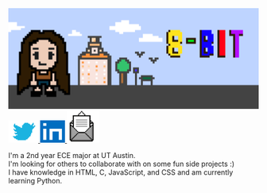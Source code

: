 <img src = "pixel8bit.png">

<a href = "https://twitter.com/epitiffany">
  <img src = "twitter.png" height = 45px width = 60px>
</a>

<a href = "https://linkedin.com/in/epitiffany">
    <img src = "linkedin.png" height = 45px width = 50px>
</a>


<a href = "mailto:tiffanylam38@yahoo.com">
  <img src = "mail.png" height = 65px width = 65px>
</a>
<br>

I'm a 2nd year ECE major at UT Austin. <br>
I'm looking for others to collaborate with on some fun side projects :) <br>
I have knowledge in HTML, C, JavaScript, and CSS and am currently learning Python. <br>
